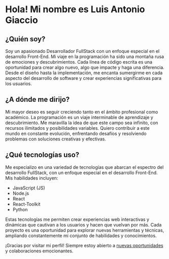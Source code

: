 # Hola! Mi nombre es **Luis Antonio Giaccio**

## ¿Quién soy?
Soy un apasionado Desarrollador FullStack con un enfoque especial en el desarrollo Front-End. Mi viaje en la programación ha sido una montaña rusa de emociones y descubrimientos. Cada línea de código escrita es una oportunidad para crear algo nuevo, algo que impacte y haga una diferencia. Desde el diseño hasta la implementación, me encanta sumergirme en cada aspecto del desarrollo de software y crear experiencias significativas para los usuarios.

## ¿A dónde me dirijo?
Mi mayor deseo es seguir creciendo tanto en el ámbito profesional como académico. La programación es un viaje interminable de aprendizaje y descubrimiento. Me maravilla la idea de que este campo sea infinito, con recursos ilimitados y posibilidades variables. Quiero contribuir a este mundo en constante evolución, enfrentando desafíos y resolviendo problemas con soluciones creativas y efectivas.

## ¿Qué tecnologías uso?
Me especializo en una variedad de tecnologías que abarcan el espectro del desarrollo FullStack, con un enfoque especial en el desarrollo Front-End. Mis habilidades incluyen:

- JavaScript (JS)
- Node.js
- React
- React-Toolkit
- Python

Estas tecnologías me permiten crear experiencias web interactivas y dinámicas que cautivan a los usuarios y hacen que vuelvan por más. Cada proyecto es una oportunidad para explorar nuevas herramientas y técnicas, ampliando constantemente mi conjunto de habilidades y conocimientos.

¡Gracias por visitar mi perfil! Siempre estoy abierto a [nuevas oportunidades](https://www.linkedin.com/in/luisantoniogiaccio/) y colaboraciones emocionantes.
